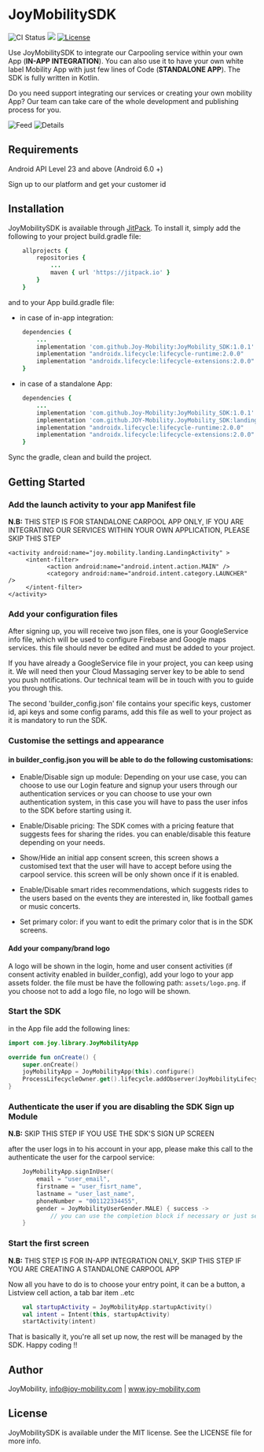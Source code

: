# JoyMobilitySDK

![CI Status](https://api.travis-ci.org/travis-ci/travis-web.svg?branch=master)
[![](https://jitpack.io/v/AlaaCherbib/JoyMobility_SDK.svg)](https://jitpack.io/#AlaaCherbib/JoyMobility_SDK)
[![License](https://img.shields.io/cocoapods/l/JoyMobilitySDK.svg?style=flat)](https://cocoapods.org/pods/JoyMobilitySDK)

Use JoyMobilitySDK to integrate our Carpooling service within your own App (**IN-APP INTEGRATION**). You can also use it to have your own white label Mobility App with just few lines of Code (**STANDALONE APP**). The SDK is fully written in Kotlin.

Do you need support integrating our services or creating your own mobility App? Our team can take care of the whole development and publishing process for you.

![Feed](https://github.com/AlaaCherbib/JoyMobilitySDK_Android/blob/master/doc-assets/feed.png)
![Details](https://github.com/AlaaCherbib/JoyMobilitySDK_Android/blob/master/doc-assets/details.png)

## Requirements
Android API Level 23 and above (Android 6.0 +)

Sign up to our platform and get your customer id

## Installation

JoyMobilitySDK is available through [JitPack](https://jitpack.io/). To install
it, simply add the following to your project build.gradle file:

```ruby
    allprojects {
        repositories {
            ...
            maven { url 'https://jitpack.io' }
        }
    }
```

and to your App build.gradle file:

* in case of in-app integration:

```ruby
    dependencies { 
        ...
        implementation 'com.github.Joy-Mobility:JoyMobility_SDK:1.0.1'
        implementation "androidx.lifecycle:lifecycle-runtime:2.0.0"
        implementation "androidx.lifecycle:lifecycle-extensions:2.0.0"
    }
```

* in case of a standalone App:

```ruby
    dependencies { 
        ...
        implementation 'com.github.Joy-Mobility:JoyMobility_SDK:1.0.1'
        implementation 'com.github.JOY-Mobility.JoyMobility_SDK:landing:1.0.1'
        implementation "androidx.lifecycle:lifecycle-runtime:2.0.0"
        implementation "androidx.lifecycle:lifecycle-extensions:2.0.0"
    }
```
Sync the gradle, clean and build the project.

## Getting Started

### Add the launch activity to your app Manifest file 
**N.B:** THIS STEP IS FOR STANDALONE CARPOOL APP ONLY, IF YOU ARE INTEGRATING OUR SERVICES WITHIN YOUR OWN APPLICATION, PLEASE SKIP THIS STEP

```
<activity android:name="joy.mobility.landing.LandingActivity" >
     <intent-filter>
           <action android:name="android.intent.action.MAIN" />
           <category android:name="android.intent.category.LAUNCHER" />
     </intent-filter>
</activity>
```

### Add your configuration files
After signing up, you will receive two json files, one is your GoogleService info file, which will be used to configure Firebase and Google maps services. this file should never be edited and must be added to your project.

If you have already a GoogleService file in your project, you can keep using it. We will need then your Cloud Massaging server key to be able to send you push notifications. Our technical team will be in touch with you to guide you through this.

The second 'builder_config.json' file contains your specific keys, customer id, api keys and some config params, add this file as well to your project as it is mandatory to run the SDK.

### Customise the settings and appearance
#### in builder_config.json you will be able to do the following customisations:

* Enable/Disable sign up module: Depending on your use case, you can choose to use our Login feature and signup your users through our authentication services or you can choose to use your own authentication system, in this case you will have to pass the user infos to the SDK before starting using it.

* Enable/Disable pricing: The SDK comes with a pricing feature that suggests fees for sharing the rides. you can enable/disable this feature depending on your needs.

* Show/Hide an initial app consent screen, this screen shows a customised text that the user will have to accept before using the carpool service. this screen will be only shown once if it is enabled.

* Enable/Disable smart rides recommendations, which suggests rides to the users based on the events they are interested in, like football games or music concerts.

* Set primary color: if you want to edit the primary color that is in the SDK screens.

#### Add your company/brand logo

A logo will be shown in the login, home and user consent activities (if consent activity enabled in builder_config), add your logo to your app assets folder. the file must be have the following path: `assets/logo.png`. if you choose not to add a logo file, no logo will be shown.

### Start the SDK
in the App file add the following lines: 
```kotlin
import com.joy.library.JoyMobilityApp

override fun onCreate() {
    super.onCreate()
    joyMobilityApp = JoyMobilityApp(this).configure()
    ProcessLifecycleOwner.get().lifecycle.addObserver(JoyMobilityLifecycleObserver())
}
```

### Authenticate the user if you are disabling the SDK Sign up Module 
**N.B:** SKIP THIS STEP IF YOU USE THE SDK'S SIGN UP SCREEN

after the user logs in to his account in your app, please make this call to the authenticate the user for the carpool service:
```kotlin
    JoyMobilityApp.signInUser(
        email = "user_email",
        firstname = "user_fisrt_name",
        lastname = "user_last_name",
        phoneNumber = "001122334455",
        gender = JoyMobilityUserGender.MALE) { success ->
            // you can use the completion block if necessary or just set it to nil
    }
```

### Start the first screen
**N.B:** THIS STEP IS FOR IN-APP INTEGRATION ONLY, SKIP THIS STEP IF YOU ARE CREATING A STANDALONE CARPOOL APP

Now all you have to do is to choose your entry point, it can be a button, a Listview cell action, a tab bar item ..etc

```kotlin
    val startupActivity = JoyMobilityApp.startupActivity()
    val intent = Intent(this, startupActivity)
    startActivity(intent)
```

That is basically it, you're all set up now, the rest will be managed by the SDK. Happy coding !!



## Author

JoyMobility, info@joy-mobility.com | www.joy-mobility.com

## License

JoyMobilitySDK is available under the MIT license. See the LICENSE file for more info.
